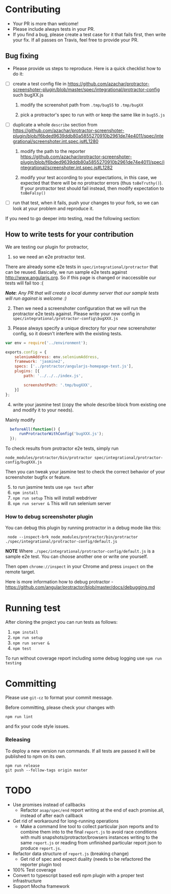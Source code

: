 # Contributing
- Your PR is more than welcome!
- Please include always tests in your PR.
- If you find a bug, please create a test case for it that fails first, then write your fix. If all passes on Travis, feel free to provide your PR.

## Bug fixing
- Please provide us steps to reproduce. Here is a quick checklist how to do it:

- [ ] create a test config file in https://github.com/azachar/protractor-screenshoter-plugin/blob/master/spec/integrational/protractor-config such bugXX.js

    1. modify the screenshot path from `.tmp/bug55` to `.tmp/bugXX`

    2. pick a protractor's spec to run with or keep the same like in `bug55.js`

- [ ] duplicate a whole `describe` section from https://github.com/azachar/protractor-screenshoter-plugin/blob/f6bded9639ddb80a5855270910b2961de74e4011/spec/integrational/screenshoter.int.spec.js#L1280
     1. modify the path to the reporter
https://github.com/azachar/protractor-screenshoter-plugin/blob/f6bded9639ddb80a5855270910b2961de74e4011/spec/integrational/screenshoter.int.spec.js#L1282

     2. modify your test according to your expectations, in this case, we expected that there will be no protractor errors (thus `toBeTruthy()`). If your protractor test should fail instead, then modify expectation to `toBeFalsy()`

- [ ] run that test, when it fails, push your changes to your fork, so we can look at your problem and reproduce it.

If you need to go deeper into testing, read the following section:

## How to write tests for your contribution

We are testing our plugin for protractor,

1. so we need an e2e protractor test.

  There are already some e2e tests in ``spec/integrational/protractor`` that can be reused. Basically, we run sample e2e tests against http://www.angularjs.org. So if this page is changed or inaccessible our tests will fail too :(

  ***Note***: *Any PR that will create a local dummy server that our sample tests will run against is welcome :)*

2. Then we need a screenshoter configuration that we will run the protractor e2e tests against. Please write your new config in
``spec/integrational/protractor-config\bugXXX.js``

3. Please always specify a unique directory for your new screenshoter config, so it doesn't interfere with the existing tests.

  ```js
  var env = require('../environment');

  exports.config = {
      seleniumAddress: env.seleniumAddress,
      framework: 'jasmine2',
      specs: ['../protractor/angularjs-homepage-test.js'],
      plugins: [{
          path: '../../../index.js',

          screenshotPath: '.tmp/bugXXX',
      }]
  };
  ```

4. write your jasmine test (copy the whole describe block from existing one and modify it to your needs).

  Mainly modify
  ```js
    beforeAll(function() {
        runProtractorWithConfig('bugXXX.js');
    });
  ```

To check results from protractor e2e tests, simply run

```
node_modules/protractor/bin/protractor spec/integrational/protractor-config/bugXXX.js
```

Then you can tweak your jasmine test to check the correct behavior of your screenshoter bugfix or feature.

5. to run jasmine tests use  `npm test` after
  1. `npm install`
  2. `npm run setup` This will install webdriver
  3. `npm run server &` This will run selenium server

### How to debug screenshoter plugin

You can debug this plugin by running protractor in a debug mode like this:
```
 node --inspect-brk node_modules/protractor/bin/protractor ./spec/integrational/protractor-config/default.js
```
**NOTE**
  Where `./spec/integrational/protractor-config/default.js` is a sample e2e test. You can choose another one or write one yourself.

Then open ``chrome://inspect`` in your Chrome and press `inspect` on the remote target.

Here is more information how to debug protractor - https://github.com/angular/protractor/blob/master/docs/debugging.md

# Running test

After cloning the project you can run tests as follows:

1. `npm install`
2. `npm run setup`
3. `npm run server &`
4. `npm test`

To run without coverage report including some debug logging use  `npm run testing`


# Committing
Please use `git-cz` to format your commit message.

Before committing, please check your changes with
```
npm run lint
```
and fix your code style issues.

### Releasing

To deploy a new version run commands. If all tests are passed it will be published to npm on its own.

```
npm run release
git push --follow-tags origin master
```

# TODO
- Use promises instead of callbacks
   - Refactor `asap/spec/end` report writing at the end of each promise.all, instead of after each callback
- Get rid of workaround for long-running operations
   - Make a command line tool to collect particular json reports and to combine them into to the final `report.js` to avoid race conditions with multi snapshots/protractor/browsers instances writing to the same `report.js` or reading from unfinished particular report json to produce `report.js`.
- Refactor data structure of `report.js` (breaking change)
   - Get rid of spec and expect duality (needs to be refactored the reporter plugin too)
- 100% Test coverage
- Convert to typescript based es6 npm plugin with a proper test infrastructure
- Support Mocha framework
